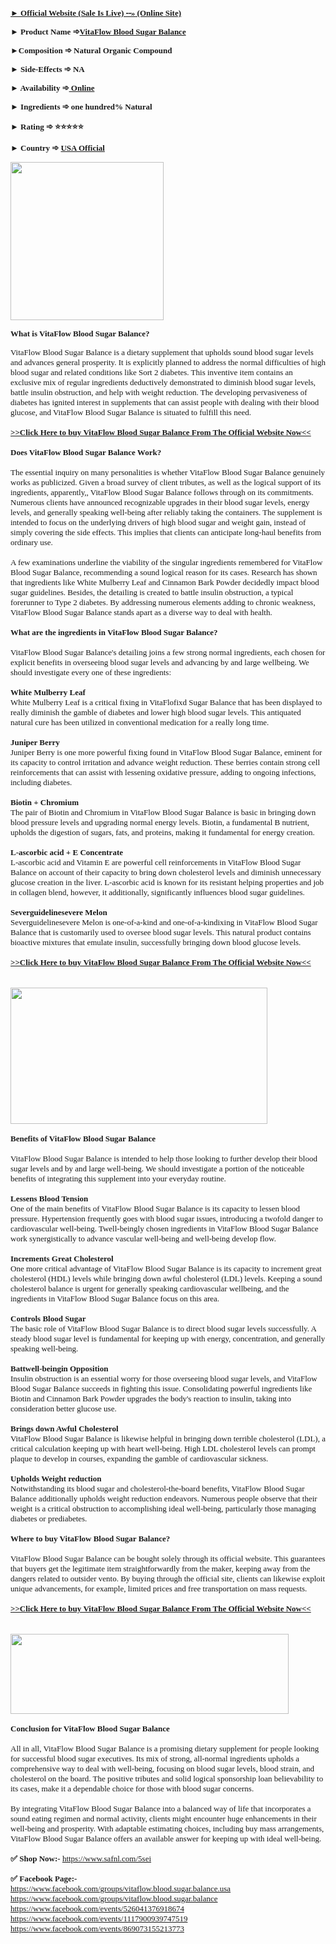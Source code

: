 <p><a href="https://www.safnl.com/5sei" target="_blank" rel="nofollow" data-saferedirecturl="https://www.google.com/url?hl=en-GB&amp;q=https://www.safnl.com/5sei&amp;source=gmail&amp;ust=1731649086081000&amp;usg=AOvVaw3S6PxQWU0wHF5xsMr2Iu4T"><strong><span style="font-family: Georgia; font-size: small;">► Official Website (Sale Is Live) ⁃⁃&raquo; (Online Site)</span></strong></a></p>
<p><strong><span style="font-family: Georgia; font-size: small;">► Product Name ➾<a href="https://www.safnl.com/5sei" target="_blank" rel="nofollow" data-saferedirecturl="https://www.google.com/url?hl=en-GB&amp;q=https://www.safnl.com/5sei&amp;source=gmail&amp;ust=1731649086081000&amp;usg=AOvVaw3S6PxQWU0wHF5xsMr2Iu4T">VitaFlow Blood Sugar Balance</a></span></strong></p>
<p><strong><span style="font-family: Georgia; font-size: small;">►Composition ➾ Natural Organic Compound</span></strong></p>
<p><strong><span style="font-family: Georgia; font-size: small;">► Side-Effects ➾ NA</span></strong></p>
<p><strong><span style="font-family: Georgia; font-size: small;">► Availability ➾<a href="https://www.safnl.com/5sei" target="_blank" rel="nofollow" data-saferedirecturl="https://www.google.com/url?hl=en-GB&amp;q=https://www.safnl.com/5sei&amp;source=gmail&amp;ust=1731649086081000&amp;usg=AOvVaw3S6PxQWU0wHF5xsMr2Iu4T">&nbsp;Online</a></span></strong></p>
<p><strong><span style="font-family: Georgia; font-size: small;">► Ingredients ➾ one hundred% Natural</span></strong></p>
<p><strong><span style="font-family: Georgia; font-size: small;">► Rating ➾ ⭐⭐⭐⭐⭐</span></strong></p>
<p><strong><span style="font-family: Georgia; font-size: small;">► Country ➾&nbsp;<a href="https://www.safnl.com/5sei" target="_blank" rel="nofollow" data-saferedirecturl="https://www.google.com/url?hl=en-GB&amp;q=https://www.safnl.com/5sei&amp;source=gmail&amp;ust=1731649086081000&amp;usg=AOvVaw3S6PxQWU0wHF5xsMr2Iu4T">USA Official</a></span></strong></p>
<div><a href="https://www.safnl.com/5sei" target="_blank" rel="nofollow" data-saferedirecturl="https://www.google.com/url?hl=en-GB&amp;q=https://www.safnl.com/5sei&amp;source=gmail&amp;ust=1731649086081000&amp;usg=AOvVaw3S6PxQWU0wHF5xsMr2Iu4T"><span style="font-family: Georgia; font-size: small;"><img src="https://ci3.googleusercontent.com/proxy/0US6XTGJCpysUaAYcWX89_pk1_mEiw6wvkfhP0VshxAEwJvYJK2FCdgWQ6g4DlxAF275eHHFaEGZJBSfFZXfDCy9N0GDx57vJLStXZf_z7yZazdaQo3H1Iiw-G_6HsVs0DcIVHWtBDjPkyZCb69JuMEWx5RD1X59gvLkigplKuh9HR2DHU_G3x5_x1r4HxxBoxspznEuSj8HUjtNITYPw_X1J4ZRHwPwqw080E2pnzt7ir4cywAOvoSEoxnviG97cgiK8AT7UHNRhLdbjKrHiQB7ejQ88-bsERFGPRsjIhexqe4Qiz0sf-t_ZNH9IqmKi6xSBeRk3kGnj35fPYMQPJUN79Z_-KAAMiMH4FXnx2YSJZ0TSODhX6X7PNkXjWJt_dglF4uuRPQdbNdljxUbZjvjqbwFqZ9GvCG8b68=s0-d-e1-ft#https://blogger.googleusercontent.com/img/b/R29vZ2xl/AVvXsEifu_VitrYVO47TUn1vc1o5mLs-_s_OUICG44Xd5I8I2igLkoru6BhtQpuzQjycgxQDJbwp42RGgxcmi_BTA3J67QFaaDy7PhO_hrW_Wekn3c4USstWTvtwXh7uuqNkwUA0lvQTht58ok5frLgcMeRpmjFooZd0gcHynzSQY5Kl6_XujfXpDXHsBTqEDOM/w245-h253/VitaFlow%20Blood%20Sugar%20Balance.png" alt="" width="245" height="253" border="0" data-iml="143149" /></span></a></div>
<p><strong><span style="font-family: Georgia; font-size: small;">What is VitaFlow Blood Sugar Balance?</span></strong></p>
<div><span style="font-family: Georgia; font-size: small;">VitaFlow Blood Sugar Balance is a dietary supplement that upholds sound blood sugar levels and advances general prosperity. It is explicitly planned to address the normal difficulties of high blood sugar and related conditions like Sort 2 diabetes. This inventive item contains an exclusive mix of regular ingredients deductively demonstrated to diminish blood sugar levels, battle insulin obstruction, and help with weight reduction. The developing pervasiveness of diabetes has ignited interest in supplements that can assist people with dealing with their blood glucose, and VitaFlow Blood Sugar Balance is situated to fulfill this need.</span></div>
<div><span style="font-family: Georgia; font-size: small;">&nbsp;</span></div>
<div><a href="https://www.safnl.com/5sei" target="_blank" rel="nofollow" data-saferedirecturl="https://www.google.com/url?hl=en-GB&amp;q=https://www.safnl.com/5sei&amp;source=gmail&amp;ust=1731649086081000&amp;usg=AOvVaw3S6PxQWU0wHF5xsMr2Iu4T"><strong><span style="font-family: Georgia; font-size: small;">&gt;&gt;Click Here to buy&nbsp;VitaFlow Blood Sugar Balance&nbsp;From The Official Website Now&lt;&lt;</span></strong></a></div>
<div><span style="font-family: Georgia; font-size: small;">&nbsp;</span></div>
<div>
<div><strong><span style="font-family: Georgia; font-size: small;">Does VitaFlow Blood Sugar Balance Work?</span></strong></div>
</div>
<div><span style="font-family: Georgia; font-size: small;">&nbsp;</span></div>
<div><span style="font-family: Georgia; font-size: small;">The essential inquiry on many personalities is whether VitaFlow Blood Sugar Balance genuinely works as publicized. Given a broad survey of client tributes, as well as the logical support of its ingredients, apparently,, VitaFlow Blood Sugar Balance follows through on its commitments. Numerous clients have announced recognizable upgrades in their blood sugar levels, energy levels, and generally speaking well-being after reliably taking the containers. The supplement is intended to focus on the underlying drivers of high blood sugar and weight gain, instead of simply covering the side effects. This implies that clients can anticipate long-haul benefits from ordinary use.</span></div>
<div><span style="font-family: Georgia; font-size: small;">&nbsp;</span></div>
<div><span style="font-family: Georgia; font-size: small;">A few examinations underline the viability of the singular ingredients remembered for VitaFlow Blood Sugar Balance, recommending a sound logical reason for its cases. Research has shown that ingredients like White Mulberry Leaf and Cinnamon Bark Powder decidedly impact blood sugar guidelines. Besides, the detailing is created to battle insulin obstruction, a typical forerunner to Type 2 diabetes. By addressing numerous elements adding to chronic weakness, VitaFlow Blood Sugar Balance stands apart as a diverse way to deal with health.</span></div>
<div><strong><span style="font-family: Georgia; font-size: small;">&nbsp;</span></strong></div>
<div><strong><span style="font-family: Georgia; font-size: small;">What are the ingredients in VitaFlow Blood Sugar Balance?</span></strong></div>
<div><span style="font-family: Georgia; font-size: small;">&nbsp;</span></div>
<div>
<div><span style="font-family: Georgia; font-size: small;">VitaFlow Blood Sugar Balance's detailing joins a few strong normal ingredients, each chosen for explicit benefits in overseeing blood sugar levels and advancing by and large wellbeing. We should investigate every one of these ingredients:</span></div>
<div><span style="font-family: Georgia; font-size: small;">&nbsp;</span></div>
<div><strong><span style="font-family: Georgia; font-size: small;">White Mulberry Leaf</span></strong></div>
<div><span style="font-family: Georgia; font-size: small;">White Mulberry Leaf is a critical fixing in VitaFlofixd Sugar Balance that has been displayed to really diminish the gamble of diabetes and lower high blood sugar levels. This antiquated natural cure has been utilized in conventional medication for a really long time.</span></div>
<div><span style="font-family: Georgia; font-size: small;">&nbsp;</span></div>
<div><strong><span style="font-family: Georgia; font-size: small;">Juniper Berry</span></strong></div>
<div><span style="font-family: Georgia; font-size: small;">Juniper Berry is one more powerful fixing found in VitaFlow Blood Sugar Balance, eminent for its capacity to control irritation and advance weight reduction. These berries contain strong cell reinforcements that can assist with lessening oxidative pressure, adding to ongoing infections, including diabetes.</span></div>
<div><span style="font-family: Georgia; font-size: small;">&nbsp;</span></div>
<div><strong><span style="font-family: Georgia; font-size: small;">Biotin + Chromium</span></strong></div>
<div><span style="font-family: Georgia; font-size: small;">The pair of Biotin and Chromium in VitaFlow Blood Sugar Balance is basic in bringing down blood pressure levels and upgrading normal energy levels. Biotin, a fundamental B nutrient, upholds the digestion of sugars, fats, and proteins, making it fundamental for energy creation.</span></div>
<div><span style="font-family: Georgia; font-size: small;">&nbsp;</span></div>
<div><strong><span style="font-family: Georgia; font-size: small;">L-ascorbic acid + E Concentrate</span></strong></div>
<div><span style="font-family: Georgia; font-size: small;">L-ascorbic acid and Vitamin E are powerful cell reinforcements in VitaFlow Blood Sugar Balance on account of their capacity to bring down cholesterol levels and diminish unnecessary glucose creation in the liver. L-ascorbic acid is known for its resistant helping properties and job in collagen blend, however, it additionally, significantly influences blood sugar guidelines.</span></div>
<div><span style="font-family: Georgia; font-size: small;">&nbsp;</span></div>
<div><strong><span style="font-family: Georgia; font-size: small;">Severguidelinesevere Melon</span></strong></div>
<div><span style="font-family: Georgia; font-size: small;">Severguidelinesevere Melon is one-of-a-kind and one-of-a-kindixing in VitaFlow Blood Sugar Balance that is customarily used to oversee blood sugar levels. This natural product contains bioactive mixtures that emulate insulin, successfully bringing down blood glucose levels.</span></div>
</div>
<div><span style="font-family: Georgia; font-size: small;">&nbsp;</span></div>
<div>
<div><a href="https://www.safnl.com/5sei" target="_blank" rel="nofollow" data-saferedirecturl="https://www.google.com/url?hl=en-GB&amp;q=https://www.safnl.com/5sei&amp;source=gmail&amp;ust=1731649086081000&amp;usg=AOvVaw3S6PxQWU0wHF5xsMr2Iu4T"><strong><span style="font-family: Georgia; font-size: small;">&gt;&gt;Click Here to buy&nbsp;VitaFlow Blood Sugar Balance&nbsp;From The Official Website Now&lt;&lt;</span></strong></a></div>
<div><span style="font-family: Georgia; font-size: small;">&nbsp;</span></div>
</div>
<div><span style="font-family: Georgia; font-size: small;">&nbsp;</span></div>
<div><a href="https://www.safnl.com/5sei" target="_blank" rel="nofollow" data-saferedirecturl="https://www.google.com/url?hl=en-GB&amp;q=https://www.safnl.com/5sei&amp;source=gmail&amp;ust=1731649086081000&amp;usg=AOvVaw3S6PxQWU0wHF5xsMr2Iu4T"><span style="font-family: Georgia; font-size: small;"><img src="https://ci5.googleusercontent.com/proxy/XbO53--gza0nKALb8dwijvp-zkJ0e5cgj_bt1YrBKxUCboe7vUFA94ZWoaioch5YRLnADkFKKva9uwhrCbpywk1akfnWW3l6lYZX456eWU-NxLfWVei7mG_aYstTIxqavgfCbd0jYeh4ri05U9TQGmWmMY5ZQV1boA-Gp_bS4TqMTUt79eMSzYn9udRYsG_RpJe3If8Spezqx2oH3fj0jpYqCC9tsL5QMYmghbX41CrAmKnMf56l8lwrvf88mGDGr6qUQ6MFPORlnnwtM3TJNPIrpmwA1GOa-HhV6vdEGYCp7f4JwylydMi5SIsB-DXNh0FII1fQCH80WUyhDzoacb3ziw9ak8g3tOyK8rfRWbNilQwRBJBuK7ePLiLcVs3O4Woe-IdqceKNictUL-tI6CH3CVj4shMBD6sLLqIDVOGBCAuZ=s0-d-e1-ft#https://blogger.googleusercontent.com/img/b/R29vZ2xl/AVvXsEgsab0U2l1h1cDL9U0AKMxN1CSsE1C-D0el8ClW92Gr7nYq903K5ItizR7QVW092o0O3FjK3owP-bONHeBznavFLvn-gCieu76clO08Ug95xhce9iNvpLIinaM2I2xY9XAWE2zyem9u4ln4MHbNwM9J0sCkucZfZ0xiH8vwXEKgIbR85EQzhSfdp4lVbM4/w411-h218/BioGreen%20CBD%20Blood%20Sugar%20Gummiesb.png" alt="" width="411" height="218" border="0" data-iml="143149" /></span></a></div>
<div><span style="font-family: Georgia; font-size: small;">&nbsp;</span></div>
<div><strong><span style="font-family: Georgia; font-size: small;">Benefits of VitaFlow Blood Sugar Balance</span></strong></div>
<div><span style="font-family: Georgia; font-size: small;">&nbsp;</span></div>
<div>
<div><span style="font-family: Georgia; font-size: small;">VitaFlow Blood Sugar Balance is intended to help those looking to further develop their blood sugar levels and by and large well-being. We should investigate a portion of the noticeable benefits of integrating this supplement into your everyday routine.</span></div>
<div><span style="font-family: Georgia; font-size: small;">&nbsp;</span></div>
<div><strong><span style="font-family: Georgia; font-size: small;">Lessens Blood Tension</span></strong></div>
<div><span style="font-family: Georgia; font-size: small;">One of the main benefits of VitaFlow Blood Sugar Balance is its capacity to lessen blood pressure. Hypertension frequently goes with blood sugar issues, introducing a twofold danger to cardiovascular well-being. Twell-beingly chosen ingredients in VitaFlow Blood Sugar Balance work synergistically to advance vascular well-being and well-being develop flow.</span></div>
<div><span style="font-family: Georgia; font-size: small;">&nbsp;</span></div>
<div><strong><span style="font-family: Georgia; font-size: small;">Increments Great Cholesterol</span></strong></div>
<div><span style="font-family: Georgia; font-size: small;">One more critical advantage of VitaFlow Blood Sugar Balance is its capacity to increment great cholesterol (HDL) levels while bringing down awful cholesterol (LDL) levels. Keeping a sound cholesterol balance is urgent for generally speaking cardiovascular wellbeing, and the ingredients in VitaFlow Blood Sugar Balance focus on this area.</span></div>
<div><span style="font-family: Georgia; font-size: small;">&nbsp;</span></div>
<div><strong><span style="font-family: Georgia; font-size: small;">Controls Blood Sugar</span></strong></div>
<div><span style="font-family: Georgia; font-size: small;">The basic role of VitaFlow Blood Sugar Balance is to direct blood sugar levels successfully. A steady blood sugar level is fundamental for keeping up with energy, concentration, and generally speaking well-being.</span></div>
<div><span style="font-family: Georgia; font-size: small;">&nbsp;</span></div>
<div><strong><span style="font-family: Georgia; font-size: small;">Battwell-beingin Opposition</span></strong></div>
<div><span style="font-family: Georgia; font-size: small;">Insulin obstruction is an essential worry for those overseeing blood sugar levels, and VitaFlow Blood Sugar Balance succeeds in fighting this issue. Consolidating powerful ingredients like Biotin and Cinnamon Bark Powder upgrades the body's reaction to insulin, taking into consideration better glucose use.</span></div>
<div><span style="font-family: Georgia; font-size: small;">&nbsp;</span></div>
<div><strong><span style="font-family: Georgia; font-size: small;">Brings down Awful Cholesterol</span></strong></div>
<div><span style="font-family: Georgia; font-size: small;">VitaFlow Blood Sugar Balance is likewise helpful in bringing down terrible cholesterol (LDL), a critical calculation keeping up with heart well-being. High LDL cholesterol levels can prompt plaque to develop in courses, expanding the gamble of cardiovascular sickness.</span></div>
<div><span style="font-family: Georgia; font-size: small;">&nbsp;</span></div>
<div><strong><span style="font-family: Georgia; font-size: small;">Upholds Weight reduction</span></strong></div>
<div><span style="font-family: Georgia; font-size: small;">Notwithstanding its blood sugar and cholesterol-the-board benefits, VitaFlow Blood Sugar Balance additionally upholds weight reduction endeavors. Numerous people observe that their weight is a critical obstruction to accomplishing ideal well-being, particularly those managing diabetes or prediabetes.</span></div>
</div>
<div><strong><span style="font-family: Georgia; font-size: small;">&nbsp;</span></strong></div>
<div><strong><span style="font-family: Georgia; font-size: small;">Where to buy VitaFlow Blood Sugar Balance?</span></strong></div>
<div><span style="font-family: Georgia; font-size: small;">&nbsp;</span></div>
<div><span style="font-family: Georgia; font-size: small;">VitaFlow Blood Sugar Balance can be bought solely through its official website. This guarantees that buyers get the legitimate item straightforwardly from the maker, keeping away from the dangers related to outsider vento. By buying through the official site, clients can likewise exploit unique advancements, for example, limited prices and free transportation on mass requests.</span></div>
<div><span style="font-family: Georgia; font-size: small;">&nbsp;</span></div>
<div>
<div><a href="https://www.safnl.com/5sei" target="_blank" rel="nofollow" data-saferedirecturl="https://www.google.com/url?hl=en-GB&amp;q=https://www.safnl.com/5sei&amp;source=gmail&amp;ust=1731649086081000&amp;usg=AOvVaw3S6PxQWU0wHF5xsMr2Iu4T"><strong><span style="font-family: Georgia; font-size: small;">&gt;&gt;Click Here to buy&nbsp;VitaFlow Blood Sugar Balance&nbsp;From The Official Website Now&lt;&lt;</span></strong></a></div>
<div><span style="font-family: Georgia; font-size: small;">&nbsp;</span></div>
</div>
<div><span style="font-family: Georgia; font-size: small;">&nbsp;</span></div>
<div><a href="https://www.safnl.com/5sei" target="_blank" rel="nofollow" data-saferedirecturl="https://www.google.com/url?hl=en-GB&amp;q=https://www.safnl.com/5sei&amp;source=gmail&amp;ust=1731649086081000&amp;usg=AOvVaw3S6PxQWU0wHF5xsMr2Iu4T"><span style="font-family: Georgia; font-size: small;"><img src="https://ci3.googleusercontent.com/proxy/egJM050TRRQvKy-o7v1NugNSFR81v1ZrlXSvOhZURljeXeKLmuHjmQ18ULMwl4wxWFlaKQFpcSIEI4py9TaEDeXmhJiQqbg8OAoAxO0rxvWb35OINJgc6231bpk-x6f6CoYjrf-r1ruVZ2buYr1Z6LwPZ2zr_tbfEJNYtHu_uBnQG_w8WCFCLM8v6_wD9WtD6DJTGIBw50zFG9NicOmfxtEItVEH_V0n8F-PuPv7R9jDMAezodDWhZpeifoWAhZPr4bkpbBaRP1RGNwYaYIi_VnfSGJXM0ViaDjp_MdYSF_6pWL-bdWbx2edv2SxXJBQU7NIwWq9wUA13Vx4lV_syq22JiuZKFxy-8hojBHFLqdtFUa0y17tR3y9bdDaEXqoaPam2ZZG=s0-d-e1-ft#https://blogger.googleusercontent.com/img/b/R29vZ2xl/AVvXsEhKgLFelESr1YK4xRnvUkb97BnQyZKFkny7b6ELCKhu1406OkK81Gj4HYtpywCBCYh6RFdMIOZmR8rqBCuW3BFfP8n0McE4HZVK6buBWJZMXr0DyZ5fOuAYmfZxhOumlG-2OwFslCf2T7SM2Z2zEH7JT-wgRjCEIB2ohOvzlGOJQFffw_EkAS0Ohh-eCdM/w445-h128/Rechiol%20e.png" alt="" width="445" height="128" border="0" data-iml="143149" /></span></a></div>
<div><span style="font-family: Georgia; font-size: small;">&nbsp;</span></div>
<div><strong><span style="font-family: Georgia; font-size: small;">Conclusion for VitaFlow Blood Sugar Balance</span></strong></div>
<div><span style="font-family: Georgia; font-size: small;">&nbsp;</span></div>
<div>
<div><span style="font-family: Georgia; font-size: small;">All in all, VitaFlow Blood Sugar Balance is a promising dietary supplement for people looking for successful blood sugar executives. Its mix of strong, all-normal ingredients upholds a comprehensive way to deal with well-being, focusing on blood sugar levels, blood strain, and cholesterol on the board. The positive tributes and solid logical sponsorship loan believability to its cases, make it a dependable choice for those with blood sugar concerns.</span></div>
<div><span style="font-family: Georgia; font-size: small;">&nbsp;</span></div>
<div><span style="font-family: Georgia; font-size: small;">By integrating VitaFlow Blood Sugar Balance into a balanced way of life that incorporates a sound eating regimen and normal activity, clients might encounter huge enhancements in their well-being and prosperity. With adaptable estimating choices, including buy mass arrangements, VitaFlow Blood Sugar Balance offers an available answer for keeping up with ideal well-being.</span></div>
</div>
<div><span style="font-family: Georgia; font-size: small;">&nbsp;</span></div>
<div>
<div><span style="font-family: Georgia; font-size: small;"><strong>✅ Shop Now:-</strong>&nbsp;<a href="https://www.safnl.com/5sei" target="_blank" rel="nofollow" data-saferedirecturl="https://www.google.com/url?hl=en-GB&amp;q=https://www.safnl.com/5sei&amp;source=gmail&amp;ust=1731649086081000&amp;usg=AOvVaw3S6PxQWU0wHF5xsMr2Iu4T">https://www.safnl.com/5sei</a></span></div>
<div><span style="font-family: Georgia; font-size: small;">&nbsp;</span></div>
<div><strong><span style="font-family: Georgia; font-size: small;">✅ Facebook Page:-</span></strong></div>
<div><a href="https://www.facebook.com/groups/vitaflow.blood.sugar.balance.usa" target="_blank" rel="nofollow" data-saferedirecturl="https://www.google.com/url?hl=en-GB&amp;q=https://www.facebook.com/groups/vitaflow.blood.sugar.balance.usa&amp;source=gmail&amp;ust=1731649086081000&amp;usg=AOvVaw29gszUyUU2oQdULbQ7R72w"><span style="font-family: Georgia; font-size: small;">https://www.facebook.com/groups/vitaflow.blood.sugar.balance.usa</span></a></div>
<div><a href="https://www.facebook.com/groups/vitaflow.blood.sugar.balance" target="_blank" rel="nofollow" data-saferedirecturl="https://www.google.com/url?hl=en-GB&amp;q=https://www.facebook.com/groups/vitaflow.blood.sugar.balance&amp;source=gmail&amp;ust=1731649086081000&amp;usg=AOvVaw2FUkUXupjdDZUe0qQ4-EBh"><span style="font-family: Georgia; font-size: small;">https://www.facebook.com/groups/vitaflow.blood.sugar.balance</span></a></div>
<div><a href="https://www.facebook.com/events/526041376918674" target="_blank" rel="nofollow" data-saferedirecturl="https://www.google.com/url?hl=en-GB&amp;q=https://www.facebook.com/events/526041376918674&amp;source=gmail&amp;ust=1731649086081000&amp;usg=AOvVaw3KfU6aTzEcpJkS6A7dNQtN"><span style="font-family: Georgia; font-size: small;">https://www.facebook.com/events/526041376918674</span></a></div>
<div><a href="https://www.facebook.com/events/1117900939747519" target="_blank" rel="nofollow" data-saferedirecturl="https://www.google.com/url?hl=en-GB&amp;q=https://www.facebook.com/events/1117900939747519&amp;source=gmail&amp;ust=1731649086081000&amp;usg=AOvVaw2XqHsLmYBeuUCm8QI8Tfv4"><span style="font-family: Georgia; font-size: small;">https://www.facebook.com/events/1117900939747519</span></a></div>
<div><a href="https://www.facebook.com/events/869073155213773" target="_blank" rel="nofollow" data-saferedirecturl="https://www.google.com/url?hl=en-GB&amp;q=https://www.facebook.com/events/869073155213773&amp;source=gmail&amp;ust=1731649086081000&amp;usg=AOvVaw15nP_vlZkEtXz1IMmDSJ61"><span style="font-family: Georgia; font-size: small;">https://www.facebook.com/events/869073155213773</span></a></div>
</div>
